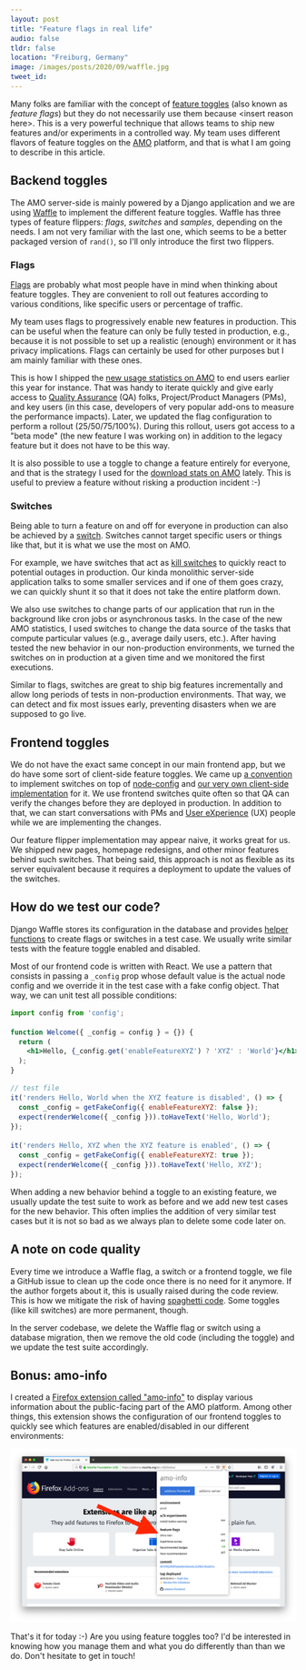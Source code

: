 ```yaml
---
layout: post
title: "Feature flags in real life"
audio: false
tldr: false
location: "Freiburg, Germany"
image: /images/posts/2020/09/waffle.jpg
tweet_id:
---
```


Many folks are familiar with the concept of [feature
toggles](https://martinfowler.com/articles/feature-toggles.html) (also known as
_feature flags_) but they do not necessarily use them because &lt;insert reason
here&gt;. This is a very powerful technique that allows teams to ship new
features and/or experiments in a controlled way. My team uses different flavors
of feature toggles on the [AMO](https://addons.mozilla.org) platform, and that
is what I am going to describe in this article.

## Backend toggles

The AMO server-side is mainly powered by a Django application and we are using
[Waffle](https://waffle.readthedocs.io/) to implement the different feature
toggles. Waffle has three types of feature flippers: _flags_, _switches_ and
_samples_, depending on the needs. I am not very familiar with the last one,
which seems to be a better packaged version of `rand()`, so I'll only introduce
the first two flippers.

### Flags

[Flags](https://waffle.readthedocs.io/en/stable/types/flag.html) are probably
what most people have in mind when thinking about feature toggles. They are
convenient to roll out features according to various conditions, like specific
users or percentage of traffic.

My team uses flags to progressively enable new features in production. This can
be useful when the feature can only be fully tested in production, e.g., because
it is not possible to set up a realistic (enough) environment or it has privacy
implications. Flags can certainly be used for other purposes but I am mainly
familiar with these ones.

This is how I shipped the [new usage statistics on
AMO](https://blog.mozilla.org/addons/2020/06/10/improvements-to-statistics-processing-on-amo/)
to end users earlier this year for instance. That was handy to iterate quickly
and give early access to [Quality
Assurance](https://en.wikipedia.org/wiki/Quality_assurance) (QA) folks,
Project/Product Managers (PMs), and key users (in this case, developers of very
popular add-ons to measure the performance impacts). Later, we updated the flag
configuration to perform a rollout (25/50/75/100%). During this rollout, users
got access to a "beta mode" (the new feature I was working on) in addition to
the legacy feature but it does not have to be this way.

It is also possible to use a toggle to change a feature entirely for everyone,
and that is the strategy I used for the [download stats on
AMO](https://blog.mozilla.org/addons/2020/09/17/download-statistics-update/)
lately. This is useful to preview a feature without risking a production
incident :-)

### Switches

Being able to turn a feature on and off for everyone in production can also be
achieved by a
[switch](https://waffle.readthedocs.io/en/stable/types/switch.html). Switches
cannot target specific users or things like that, but it is what we use the most
on AMO.

For example, we have switches that act as [kill
switches](https://en.wikipedia.org/wiki/Kill_switch) to quickly react to
potential outages in production. Our kinda monolithic server-side application
talks to some smaller services and if one of them goes crazy, we can quickly
shunt it so that it does not take the entire platform down.

We also use switches to change parts of our application that run in the
background like cron jobs or asynchronous tasks. In the case of the new AMO
statistics, I used switches to change the data source of the tasks that compute
particular values (e.g., average daily users, etc.). After having tested the new
behavior in our non-production environments, we turned the switches on in
production at a given time and we monitored the first executions.

Similar to flags, switches are great to ship big features incrementally and
allow long periods of tests in non-production environments. That way, we can
detect and fix most issues early, preventing disasters when we are supposed to
go live.

## Frontend toggles

We do not have the exact same concept in our main frontend app, but we do have
some sort of client-side feature toggles. We came up [a
convention](https://github.com/mozilla/addons-frontend/issues/6362) to implement
switches on top of [node-config](https://github.com/lorenwest/node-config) and
[our very own client-side
implementation](https://github.com/mozilla/addons-frontend/blob/79b846383e639f51f6e78d989348c057e2bad203/src/core/client/config.js)
for it. We use frontend switches quite often so that QA can verify the changes
before they are deployed in production. In addition to that, we can start
conversations with PMs and [User
eXperience](https://en.wikipedia.org/wiki/User_experience) (UX) people while we
are implementing the changes.

Our feature flipper implementation may appear naive, it works great for us. We
shipped new pages, homepage redesigns, and other minor features behind such
switches. That being said, this approach is not as flexible as its server
equivalent because it requires a deployment to update the values of the
switches.

## How do we test our code?

Django Waffle stores its configuration in the database and provides [helper
functions](https://waffle.readthedocs.io/en/stable/testing/automated.html) to
create flags or switches in a test case. We usually write similar tests with the
feature toggle enabled and disabled.

Most of our frontend code is written with React. We use a pattern that consists
in passing a `_config` prop whose default value is the actual node config and we
override it in the test case with a fake config object. That way, we can unit
test all possible conditions:

```jsx
import config from 'config';

function Welcome({ _config = config } = {}) {
  return (
    <h1>Hello, {_config.get('enableFeatureXYZ') ? 'XYZ' : 'World'}</h1>
  );
}
```

```js
// test file
it('renders Hello, World when the XYZ feature is disabled', () => {
  const _config = getFakeConfig({ enableFeatureXYZ: false });
  expect(renderWelcome({ _config })).toHaveText('Hello, World');
});

it('renders Hello, XYZ when the XYZ feature is enabled', () => {
  const _config = getFakeConfig({ enableFeatureXYZ: true });
  expect(renderWelcome({ _config })).toHaveText('Hello, XYZ');
});
```

When adding a new behavior behind a toggle to an existing feature, we usually
update the test suite to work as before and we add new test cases for the new
behavior. This often implies the addition of very similar test cases but it is
not so bad as we always plan to delete some code later on.

## A note on code quality

Every time we introduce a Waffle flag, a switch or a frontend toggle, we file a
GitHub issue to clean up the code once there is no need for it anymore. If the
author forgets about it, this is usually raised during the code review. This is
how we mitigate the risk of having [spaghetti
code](https://en.wikipedia.org/wiki/Spaghetti_code). Some toggles (like kill
switches) are more permanent, though.

In the server codebase, we delete the Waffle flag or switch using a database
migration, then we remove the old code (including the toggle) and we update the
test suite accordingly.

## Bonus: amo-info

I created a [Firefox extension called
"amo-info"](https://addons.mozilla.org/en-US/firefox/addon/amo-info/?utm_source=williamdurand.fr&utm_medium=referral&utm_content=featureflags)
to display various information about the public-facing part of the AMO platform.
Among other things, this extension shows the configuration of our frontend
toggles to quickly see which features are enabled/disabled in our different
environments:

![Screenshot of the amo-info Firefox extension](/images/posts/2020/09/amo-info.png)

That's it for today :-) Are you using feature toggles too? I'd be interested in
knowing how you manage them and what you do differently than than we do. Don't
hesitate to get in touch!

